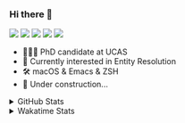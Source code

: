 ### Hi there 👋

[![](https://img.shields.io/badge/-Email-325180?logo=maildotru&logoColor=white&style=flat-square)](mailto:hi@wang.tianshu.me)
[![](https://img.shields.io/badge/-GitHub-black?logo=GitHub&style=flat-square)](https://github.com/tshu-w)
[![](https://img.shields.io/badge/-Telegram-26a5e4?labelColor=fafafa&logo=telegram&style=flat-square)](https://t.me/tshu_w) 
[![](https://img.shields.io/badge/-Twitter-1da1f2?logo=Twitter&logoColor=white&style=flat-square)](https://twitter.com/tshu_w)
[![](https://komarev.com/ghpvc/?username=tshu-w&color=blueviolet&style=flat-square)]()



- 🧑🏻‍🎓 PhD candidate at UCAS
- 🔭 Currently interested in Entity Resolution
- 🛠 macOS & Emacs & ZSH
- 🚧 Under construction...

<details>

<summary>GitHub Stats</summary>

![Tianshu's GitHub stats](https://github-readme-stats.vercel.app/api?username=tshu-w&show_icons=true&theme=buefy&count_private=true)
  
</details>


<details>
  <summary>Wakatime Stats</summary>

  Currently, files accessed by tramp cannot be tracked by wakatime, see https://github.com/wakatime/wakatime-mode/issues/27
  <br>
  
<!--START_SECTION:waka-->
**I'm an Early 🐤** 

```text
🌞 Morning    53 commits     ███░░░░░░░░░░░░░░░░░░░░░░   14.93% 
🌆 Daytime    160 commits    ███████████░░░░░░░░░░░░░░   45.07% 
🌃 Evening    137 commits    █████████░░░░░░░░░░░░░░░░   38.59% 
🌙 Night      5 commits      ░░░░░░░░░░░░░░░░░░░░░░░░░   1.41%

```
📅 **I'm Most Productive on Monday** 

```text
Monday       94 commits     ██████░░░░░░░░░░░░░░░░░░░   26.48% 
Tuesday      59 commits     ████░░░░░░░░░░░░░░░░░░░░░   16.62% 
Wednesday    42 commits     ███░░░░░░░░░░░░░░░░░░░░░░   11.83% 
Thursday     49 commits     ███░░░░░░░░░░░░░░░░░░░░░░   13.8% 
Friday       42 commits     ███░░░░░░░░░░░░░░░░░░░░░░   11.83% 
Saturday     40 commits     ██░░░░░░░░░░░░░░░░░░░░░░░   11.27% 
Sunday       29 commits     ██░░░░░░░░░░░░░░░░░░░░░░░   8.17%

```


📊 **This Week I Spent My Time On** 

```text
💬 Programming Languages: 
sh                       17 hrs 13 mins      █████████████████░░░░░░░░   69.55% 
Org                      5 hrs 11 mins       █████░░░░░░░░░░░░░░░░░░░░   20.92% 
Python                   1 hr 25 mins        █░░░░░░░░░░░░░░░░░░░░░░░░   5.73% 
Emacs Lisp               54 mins             █░░░░░░░░░░░░░░░░░░░░░░░░   3.68% 
Bash                     1 min               ░░░░░░░░░░░░░░░░░░░░░░░░░   0.12%

🔥 Editors: 
Zsh                      17 hrs 13 mins      █████████████████░░░░░░░░   69.55% 
Emacs                    7 hrs 32 mins       ███████░░░░░░░░░░░░░░░░░░   30.45%

🐱‍💻 Projects: 
Terminal                 5 hrs 54 mins       ██████░░░░░░░░░░░░░░░░░░░   23.86% 
lightning-template       5 hrs 50 mins       ██████░░░░░░░░░░░░░░░░░░░   23.57% 
sigmod-src               5 hrs 12 mins       █████░░░░░░░░░░░░░░░░░░░░   21.01% 
Unknown Project          5 hrs 11 mins       █████░░░░░░░░░░░░░░░░░░░░   20.92% 
emacs                    59 mins             █░░░░░░░░░░░░░░░░░░░░░░░░   4.02%

💻 Operating System: 
Mac                      13 hrs 58 mins      ██████████████░░░░░░░░░░░   56.4% 
Linux                    10 hrs 48 mins      ███████████░░░░░░░░░░░░░░   43.6%

```

**I Mostly Code in Python** 

```text
Python                   9 repos             ██████████░░░░░░░░░░░░░░░   42.86% 
HTML                     2 repos             ██░░░░░░░░░░░░░░░░░░░░░░░   9.52% 
Emacs Lisp               2 repos             ██░░░░░░░░░░░░░░░░░░░░░░░   9.52% 
JavaScript               2 repos             ██░░░░░░░░░░░░░░░░░░░░░░░   9.52% 
TeX                      2 repos             ██░░░░░░░░░░░░░░░░░░░░░░░   9.52%

```



 Last Updated on 11/04/2022 08:06:30 UTC
<!--END_SECTION:waka-->
</details>
